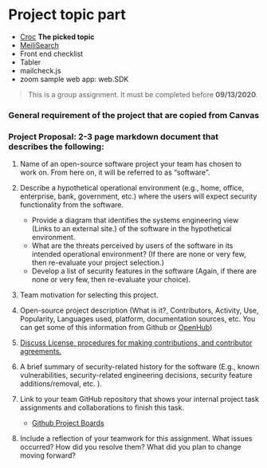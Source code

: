 # Project topic part 
* [Croc](https://github.com/schollz/croc) **The picked topic**
* [MeiliSearch](https://github.com/meilisearch/MeiliSearch)
* Front end checklist
* Tabler
* mailcheck.js
* zoom sample web app: web.SDK




> This is a group assignment. It must be completed before **09/13/2020**.

### **General requirement of the project that are copied from Canvas**
### Project Proposal: 2-3 page markdown document that describes the following:
1. Name of an open-source software project your team has chosen to work on. From here on, it will be referred to as “software”.
2. Describe a hypothetical operational environment (e.g., home, office, enterprise, bank, government, etc.) where the users will expect security functionality from the software.
   * Provide a diagram that identifies the systems engineering view (Links to an external site.) of the software in the hypothetical environment. 
   * What are the threats perceived by users of the software in its intended operational environment? (If there are none or very few, then re-evaluate your project selection.)
   * Develop a list of security features in the software (Again, if there are none or very few, then re-evaluate your choice).
3. Team motivation for selecting this project.
4. Open-source project description (What is it?, Contributors, Activity, Use, Popularity, Languages used, platform, documentation sources, etc. You can get some of this              information from Github or [OpenHub](https://www.openhub.net/))
5. [Discuss License, procedures for making contributions, and contributor agreements.](https://opensource.guide/how-to-contribute/#orienting-yourself-to-a-new-project)
6. A brief summary of security-related history for the software (E.g., known vulnerabilities, security-related engineering decisions, security feature additions/removal, etc. ).
7. Link to your team GitHub repository that shows your internal project task assignments and collaborations to finish this task. 
   * [Github Project Boards](https://help.github.com/articles/about-project-boards/)
   
8. Include a reflection of your teamwork for this assignment. What issues occurred? How did you resolve them? What did you plan to change moving forward? 
